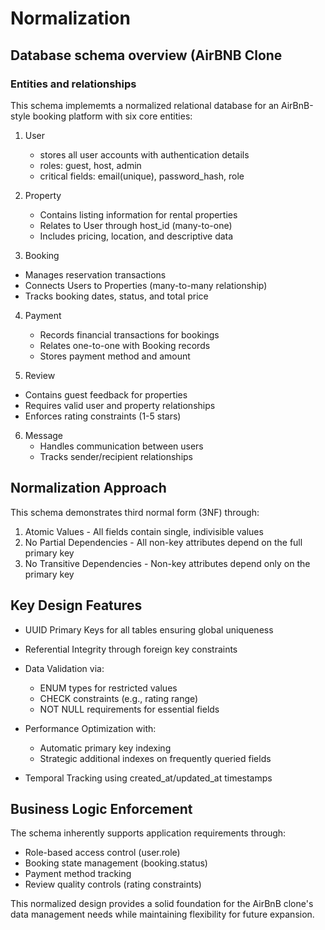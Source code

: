 # Normalization

## **Database schema overview (AirBNB Clone**

### Entities and relationships
This schema implememts a normalized relational database for an AirBnB-style booking platform with six core entities:
1. User
   - stores all user accounts with authentication details
   - roles: guest, host, admin
   - critical fields: email(unique), password_hash, role
  
2. Property
    - Contains listing information for rental properties
    - Relates to User through host_id (many-to-one)
    - Includes pricing, location, and descriptive data

3. Booking
  - Manages reservation transactions
  - Connects Users to Properties (many-to-many relationship)
  - Tracks booking dates, status, and total price

4. Payment
   - Records financial transactions for bookings
   - Relates one-to-one with Booking records
   - Stores payment method and amount

5. Review
  - Contains guest feedback for properties
  - Requires valid user and property relationships
  - Enforces rating constraints (1-5 stars)

6. Message
   - Handles communication between users
   - Tracks sender/recipient relationships

## **Normalization Approach**
This schema demonstrates third normal form (3NF) through:
1. Atomic Values - All fields contain single, indivisible values
2. No Partial Dependencies - All non-key attributes depend on the full primary key
3. No Transitive Dependencies - Non-key attributes depend only on the primary key

## **Key Design Features**
- UUID Primary Keys for all tables ensuring global uniqueness
- Referential Integrity through foreign key constraints
- Data Validation via:
  - ENUM types for restricted values
  - CHECK constraints (e.g., rating range)
  - NOT NULL requirements for essential fields

- Performance Optimization with:
  - Automatic primary key indexing
  - Strategic additional indexes on frequently queried fields

- Temporal Tracking using created_at/updated_at timestamps

## **Business Logic Enforcement**
The schema inherently supports application requirements through:
- Role-based access control (user.role)
- Booking state management (booking.status)
- Payment method tracking
- Review quality controls (rating constraints)

This normalized design provides a solid foundation for the AirBnB clone's data management needs while maintaining flexibility for future expansion.

